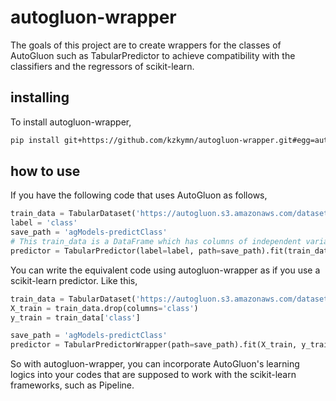 # autogluon-wrapper

The goals of this project are to create wrappers for the classes of AutoGluon such as TabularPredictor to achieve compatibility with the classifiers and the regressors of scikit-learn.

## installing

To install autogluon-wrapper,

```bash
pip install git+https://github.com/kzkymn/autogluon-wrapper.git#egg=autogluon-wrapper
```

## how to use

If you have the following code that uses AutoGluon as follows,

```python
train_data = TabularDataset('https://autogluon.s3.amazonaws.com/datasets/Inc/train.csv')
label = 'class'
save_path = 'agModels-predictClass'
# This train_data is a DataFrame which has columns of independent variables and a column named 'class' which means the objective variable.
predictor = TabularPredictor(label=label, path=save_path).fit(train_data)
```

You can write the equivalent code using autogluon-wrapper as if you use a scikit-learn predictor. Like this,

```python
train_data = TabularDataset('https://autogluon.s3.amazonaws.com/datasets/Inc/train.csv')
X_train = train_data.drop(columns='class')
y_train = train_data['class']

save_path = 'agModels-predictClass'
predictor = TabularPredictorWrapper(path=save_path).fit(X_train, y_train)
```

So with autogluon-wrapper, you can incorporate AutoGluon's learning logics into your codes that are supposed to work with the scikit-learn frameworks, such as Pipeline.
